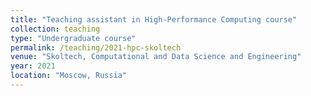 ```yaml
---
title: "Teaching assistant in High-Performance Computing course"
collection: teaching
type: "Undergraduate course"
permalink: /teaching/2021-hpc-skoltech
venue: "Skoltech, Computational and Data Science and Engineering"
year: 2021
location: "Moscow, Russia"
---
```


